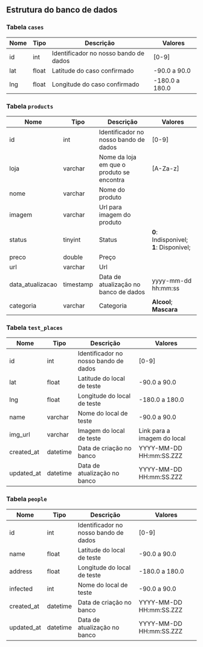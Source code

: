 ## Estrutura do banco de dados

### Tabela ``cases``

|Nome        		|Tipo     	|Descrição  								|Valores																			|
|-------------------|-----------|-------------------------------------------|-----------------------------------------------------------------------------------|
|id					|int		|Identificador no nosso bando de dados		|[0-9] 																				|
|lat		|float		|Latitude do caso confirmado	|-90.0 a 90.0 																				|
|lng		|float		|Longitude do caso confirmado	|-180.0 a 180.0 																				|


### Tabela ``products``

|Nome        		|Tipo    	|Descrição  								|Valores																			|
|-------------------|-----------|-------------------------------------------|-----------------------------------------------------------------------------------|
|id					|int		|Identificador no nosso bando de dados		|[0-9]			 																	|
|loja				|varchar	|Nome da loja em que o produto se encontra	|[A-Za-z]																			|
|nome				|varchar	|Nome do produto							| 																					|
|imagem				|varchar	|Url para imagem do produto 				|																					|
|status				|tinyint	|Status										|**0**: Indisponivel; **1**: Disponivel;											|
|preco				|double		|Preço										|																					|
|url				|varchar	|Url										|																					|
|data_atualizacao	|timestamp	|Data de atualização no banco de dados		|yyyy-mm-dd hh:mm:ss																|
|categoria			|varchar	|Categoria									|**Alcool**; **Mascara**															|



### Tabela ``test_places``

|Nome        		|Tipo      	|Descrição  					                			|Valores																			|
|---------------|-----------|-------------------------------------------|-----------------------------------------------------------------------------------|
|id			      	|int		    |Identificador no nosso bando de dados		  | [0-9]			 																	|
|lat		        |float	  	|Latitude do local de teste	                |-90.0 a 90.0 																|
|lng		        |float	   	|Longitude do local de teste	              |-180.0 a 180.0 															|
|name		        |varchar		|Nome do local de teste	                    |-90.0 a 90.0 																|
|img_url	    	|varchar		|Imagem do local de teste	                  |Link para a imagem do local 									|
|created_at	  	|datetime		|Data de criação no banco	                  |YYYY-MM-DD HH:mm:SS.ZZZ 											|
|updated_at	  	|datetime		|Data de atualização no banco	              |YYYY-MM-DD HH:mm:SS.ZZZ 											|



### Tabela ``people``

|Nome        		|Tipo      	|Descrição  					                			|Valores																			|
|---------------|-----------|-------------------------------------------|-----------------------------------------------------------------------------------|
|id			      	|int		    |Identificador no nosso bando de dados		  | [0-9]			 																	|
|name		        |float	  	|Latitude do local de teste	                |-90.0 a 90.0 																|
|address		    |float	   	|Longitude do local de teste	              |-180.0 a 180.0 															|
|infected		    |int	     	|Nome do local de teste	                    |-90.0 a 90.0 																|
|created_at	  	|datetime		|Data de criação no banco	                  |YYYY-MM-DD HH:mm:SS.ZZZ 											|
|updated_at	  	|datetime		|Data de atualização no banco	              |YYYY-MM-DD HH:mm:SS.ZZZ 											|
